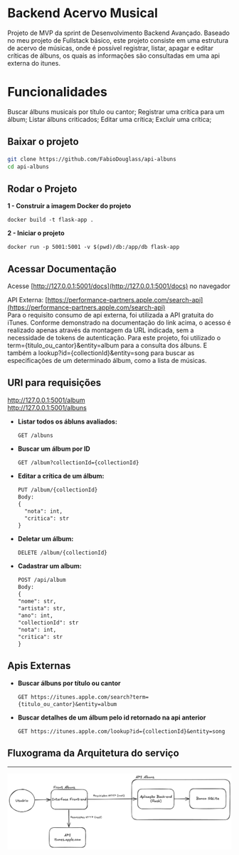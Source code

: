 # Backend Acervo Musical

Projeto de MVP da sprint de Desenvolvimento Backend Avançado.
Baseado no meu projeto de Fullstack básico, este projeto consiste em uma estrutura de acervo de músicas, onde é possível registrar, listar, apagar e editar críticas de álbuns, os quais as informações são consultadas em uma api externa do itunes.

# Funcionalidades

Buscar álbuns musicais por título ou cantor;
Registrar uma crítica para um álbum;
Listar álbuns criticados;
Editar uma crítica;
Excluir uma crítica;

## Baixar o projeto

```bash
git clone https://github.com/FabioDouglass/api-albuns
cd api-albuns
```

## Rodar o Projeto

**1 - Construir a imagem Docker do projeto**

```
docker build -t flask-app .

```

**2 - Iniciar o projeto**

```
docker run -p 5001:5001 -v $(pwd)/db:/app/db flask-app

```

## Acessar Documentação

Acesse [http://127.0.0.1:5001/docs](http://127.0.0.1:5001/docs) no navegador

API Externa: [https://performance-partners.apple.com/search-api](https://performance-partners.apple.com/search-api)  
Para o requisito consumo de api externa, foi utilizada a API gratuita do iTunes. Conforme demonstrado na documentação do link acima, o acesso é realizado apenas através da montagem da URL indicada, sem a necessidade de tokens de autenticação.
Para este projeto, foi utilizado o term={titulo_ou_cantor}&entity=album para a consulta dos álbuns.
E também a lookup?id={collectionId}&entity=song para buscar as especificações de um determinado álbum, como a lista de músicas.

## URl para requisições

http://127.0.0.1:5001/album  
http://127.0.0.1:5001/albuns

- **Listar todos os ábluns avaliados:**

  ```http
  GET /albuns
  ```

- **Buscar um álbum por ID**

  ```http
  GET /album?collectionId={collectionId}

  ```

- **Editar a crítica de um álbum:**

  ```http
  PUT /album/{collectionId}
  Body:
  {
    "nota": int,
    "critica": str
  }
  ```

- **Deletar um álbum:**

  ```http
  DELETE /album/{collectionId}
  ```

- **Cadastrar um album:**

  ```http
  POST /api/album
  Body:
  {
  "nome": str,
  "artista": str,
  "ano": int,
  "collectionId": str
  "nota": int,
  "critica": str
  }
  ```

## Apis Externas

- **Buscar álbuns por título ou cantor**

  ```http
  GET https://itunes.apple.com/search?term={titulo_ou_cantor}&entity=album

  ```

- **Buscar detalhes de um álbum pelo id retornado na api anterior**

  ```http
  GET https://itunes.apple.com/lookup?id={collectionId}&entity=song

  ```

## Fluxograma da Arquitetura do serviço

---

![alt text](Fluxograma.png)
